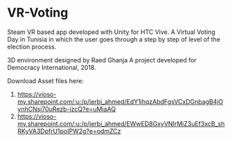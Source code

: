 # VR-Voting
Steam VR based app developed with Unity for HTC Vive. A Virtual Voting Day in Tunisia in which the user goes through a step by step of level of the election process. 

3D environment designed by Raed Ghanja
A project developed for Democracy International, 2018.


Download Asset files here:
1. https://vioso-my.sharepoint.com/:u:/p/jerbi_ahmed/EdY1jhqzAbdFgsVCxDGnbagB4jOynhCNsj70uRezb-jzcQ?e=uMjaAQ
2. https://vioso-my.sharepoint.com/:u:/p/jerbi_ahmed/EWwED8GxyVNIrMiZ3uEf3xcB_shRKyVA3DpfrU1poIPW2g?e=odmZCz

